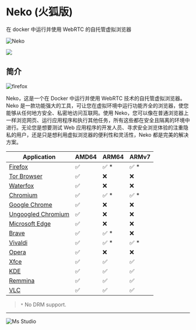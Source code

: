 # Neko (火狐版)

在 docker 中运行并使用 WebRTC 的自托管虚拟浏览器

![Neko](https://file.lifebus.top/imgs/neko_cover.png)

![](https://img.shields.io/badge/%E6%96%B0%E7%96%86%E8%90%8C%E6%A3%AE%E8%BD%AF%E4%BB%B6%E5%BC%80%E5%8F%91%E5%B7%A5%E4%BD%9C%E5%AE%A4-%E6%8F%90%E4%BE%9B%E6%8A%80%E6%9C%AF%E6%94%AF%E6%8C%81-blue)

## 简介

![firefox](https://neko.m1k1o.net/img/icons/firefox.svg)

Neko，这是一个在 Docker 中运行并使用 WebRTC 技术的自托管虚拟浏览器。Neko
是一款功能强大的工具，可让您在虚拟环境中运行功能齐全的浏览器，使您能够从任何地方安全、私密地访问互联网。使用
Neko，您可以像在普通浏览器上一样浏览网页、运行应用程序和执行其他任务，所有这些都在安全且隔离的环境中进行。无论您是想要测试
Web 应用程序的开发人员、寻求安全浏览体验的注重隐私的用户，还是只是想利用虚拟浏览器的便利性和灵活性，Neko 都是完美的解决方案。

| Application                                                                                        | AMD64 | ARM64 | ARMv7 |
|----------------------------------------------------------------------------------------------------|-------|-------|-------|
| [Firefox](https://neko.m1k1o.net/docs/v3/installation/docker-images#firefox)                       | ✅     | ✅ *   | ✅ *   |
| [Tor Browser](https://neko.m1k1o.net/docs/v3/installation/docker-images#tor-browser)               | ✅     | ❌     | ❌     |
| [Waterfox](https://neko.m1k1o.net/docs/v3/installation/docker-images#waterfox)                     | ✅     | ❌     | ❌     |
| [Chromium](https://neko.m1k1o.net/docs/v3/installation/docker-images#chromium)                     | ✅     | ✅ *   | ✅ *   |
| [Google Chrome](https://neko.m1k1o.net/docs/v3/installation/docker-images#google-chrome)           | ✅     | ❌     | ❌     |
| [Ungoogled Chromium](https://neko.m1k1o.net/docs/v3/installation/docker-images#ungoogled-chromium) | ✅     | ❌     | ❌     |
| [Microsoft Edge](https://neko.m1k1o.net/docs/v3/installation/docker-images#microsoft-edge)         | ✅     | ❌     | ❌     |
| [Brave](https://neko.m1k1o.net/docs/v3/installation/docker-images#brave)                           | ✅     | ✅ *   | ❌     |
| [Vivaldi](https://neko.m1k1o.net/docs/v3/installation/docker-images#vivaldi)                       | ✅     | ✅ *   | ✅ *   |
| [Opera](https://neko.m1k1o.net/docs/v3/installation/docker-images#opera)                           | ✅     | ❌     | ❌     |
| [Xfce](https://neko.m1k1o.net/docs/v3/installation/docker-images#xfce)                             | ✅     | ✅     | ✅     |
| [KDE](https://neko.m1k1o.net/docs/v3/installation/docker-images#kde)                               | ✅     | ✅     | ✅     |
| [Remmina](https://neko.m1k1o.net/docs/v3/installation/docker-images#remmina)                       | ✅     | ✅     | ✅     |
| [VLC](https://neko.m1k1o.net/docs/v3/installation/docker-images#vlc)                               | ✅     | ✅     | ✅     |

> `*` No DRM support.

---

![Ms Studio](https://file.lifebus.top/imgs/ms_blank_001.png)
